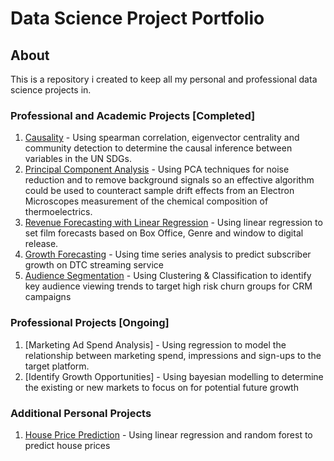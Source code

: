 # Data Science Project Portfolio

## About
This is a repository i created to keep all my personal and professional data science projects in.

### Professional and Academic Projects [Completed]
1. [Causality](https://github.com/BNAKP/DSPortfolio/tree/main/Causality) - Using spearman correlation, eigenvector centrality and community detection to determine the causal inference between variables in the UN SDGs.
2. [Principal Component Analysis](https://github.com/BNAKP/DSPortfolio/tree/main/Principal%20Component%20Analysis) - Using PCA techniques for noise reduction and to remove background signals so an effective algorithm could be used to counteract sample drift effects from an Electron Microscopes measurement of the chemical composition of thermoelectrics.
3. [Revenue Forecasting with Linear Regression](https://github.com/BNAKP/DS_Portfolio/tree/main/Revenue%20Forecasting) - Using linear regression to set film forecasts based on Box Office, Genre and window to digital release.
4. [Growth Forecasting](https://github.com/BNAKP/DS_Portfolio/tree/main/Growth%20Forecasting) - Using time series analysis to predict subscriber growth on DTC streaming service
5. [Audience Segmentation](https://github.com/BNAKP/DS_Portfolio/tree/main/Audience%20Segmentation) - Using Clustering & Classification to identify key audience viewing trends to target high risk churn groups for CRM campaigns

### Professional Projects [Ongoing]
1. [Marketing Ad Spend Analysis] - Using regression to model the relationship between marketing spend, impressions and sign-ups to the target platform.
2. [Identify Growth Opportunities] - Using bayesian modelling to determine the existing or new markets to focus on for potential future growth
### Additional Personal Projects
1. [House Price Prediction](https://github.com/BNAKP/DS_Portfolio/tree/main/Practice%20Projects/House%20Price%20Prediction) - Using linear regression and random forest to predict house prices
